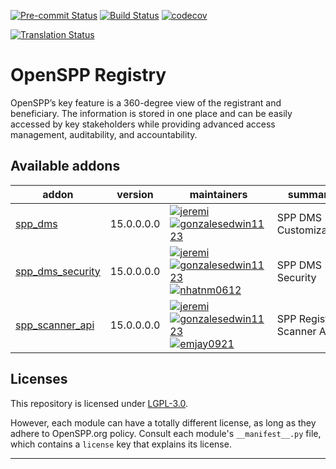 
<!-- /!\ Non OCA Context : Set here the badge of your runbot / runboat instance. -->
[![Pre-commit Status](https://github.com/openspp/openspp-registry/actions/workflows/pre-commit.yml/badge.svg?branch=15.0)](https://github.com/openspp/openspp-registry/actions/workflows/pre-commit.yml?query=branch%3A15.0)
[![Build Status](https://github.com/openspp/openspp-registry/actions/workflows/test.yml/badge.svg?branch=15.0)](https://github.com/openspp/openspp-registry/actions/workflows/test.yml?query=branch%3A15.0)
[![codecov](https://codecov.io/gh/openspp/openspp-registry/branch/15.0/graph/badge.svg)](https://codecov.io/gh/openspp/openspp-registry)
<!-- /!\ Non OCA Context : Set here the badge of your translation instance. -->
[![Translation Status](https://translate.openspp.org/widgets/openspp/-/svg-badge.svg)](https://translate.openspp.org/engage/openspp/?utm_source=widget)

<!-- /!\ do not modify above this line -->

# OpenSPP Registry

OpenSPP’s key feature is a 360-degree view of the registrant and beneficiary. The information is stored in one place and can be easily accessed by key stakeholders while providing advanced access management, auditability, and accountability.

<!-- /!\ do not modify below this line -->

<!-- prettier-ignore-start -->

[//]: # (addons)

Available addons
----------------
addon | version | maintainers | summary
--- | --- | --- | ---
[spp_dms](spp_dms/) | 15.0.0.0.0 | [![jeremi](https://github.com/jeremi.png?size=30px)](https://github.com/jeremi) [![gonzalesedwin1123](https://github.com/gonzalesedwin1123.png?size=30px)](https://github.com/gonzalesedwin1123) | SPP DMS Customization
[spp_dms_security](spp_dms_security/) | 15.0.0.0.0 | [![jeremi](https://github.com/jeremi.png?size=30px)](https://github.com/jeremi) [![gonzalesedwin1123](https://github.com/gonzalesedwin1123.png?size=30px)](https://github.com/gonzalesedwin1123) [![nhatnm0612](https://github.com/nhatnm0612.png?size=30px)](https://github.com/nhatnm0612) | SPP DMS Security
[spp_scanner_api](spp_scanner_api/) | 15.0.0.0.0 | [![jeremi](https://github.com/jeremi.png?size=30px)](https://github.com/jeremi) [![gonzalesedwin1123](https://github.com/gonzalesedwin1123.png?size=30px)](https://github.com/gonzalesedwin1123) [![emjay0921](https://github.com/emjay0921.png?size=30px)](https://github.com/emjay0921) | SPP Registry: Scanner API

[//]: # (end addons)

<!-- prettier-ignore-end -->

## Licenses

This repository is licensed under [LGPL-3.0](LICENSE).

However, each module can have a totally different license, as long as they adhere to OpenSPP.org
policy. Consult each module's `__manifest__.py` file, which contains a `license` key
that explains its license.

----
<!-- /!\ Non OCA Context : Set here the full description of your organization. -->
